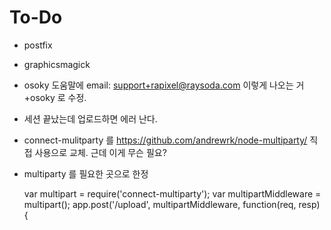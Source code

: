 # To-Do


* postfix

* graphicsmagick

* osoky 도움말에 email: support+rapixel@raysoda.com 이렇게 나오는 거 +osoky 로 수정.

* 세션 끝났는데 업로드하면 에러 난다.

* connect-mulitparty 를 https://github.com/andrewrk/node-multiparty/ 직접 사용으로 교체.
근데 이게 무슨 필요?

* multiparty 를 필요한 곳으로 한정

    var multipart = require('connect-multiparty');
    var multipartMiddleware = multipart();
    app.post('/upload', multipartMiddleware, function(req, resp) {